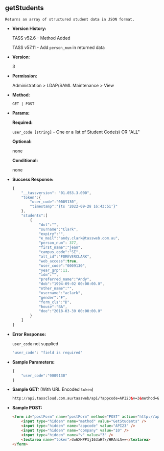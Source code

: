 **getStudents**
----
	Returns an array of structured student data in JSON format.

* **Version History:**

	TASS v52.6 - Method Added

	TASS v57.11 - Add `person_num` in returned data

* **Version:**

	3

* **Permission:**

   Administration > LDAP/SAML Maintenance > View

* **Method:**

	`GET | POST`
  
* **Params:**

   **Required:**
 
	`user_code [string]` - One or a list of Student Code(s) OR "ALL"

   **Optional:**

	none

   **Conditional:**

	none

* **Success Response:**

    ```javascript
    {
    	"__tassversion": "01.053.3.000",
	    "token":{
	        "user_code":"0009130",
	        "timestamp":"{ts '2022-09-28 16:43:51'}"
	    },
	    "students":[
	        {
	            "dol":"",
	            "surname":"Clark",
	            "expiry":"",
	            "e_mail":"andy.clark@tassweb.com.au",
	            "person_num": 377,
	            "first_name":"jean",
	            "campus_code":"SE",
	            "alt_id":"FOREVERCLARK",
	            "web_access":true,
	            "user_code":"0009130",
	            "year_grp":11,
	            "idm":"",
	            "preferred_name":"Andy",
	            "dob":"1994-09-02 00:00:00.0",
	            "other_name":"",
	            "username":"aclark",
	            "gender":"F",
	            "form_cls":"D",
	            "house":"BA",
	            "doe":"2018-03-30 00:00:00.0"
	        }
	    ]
	}
    ```
 
* **Error Response:**

    `user_code` not supplied
    ```javascript
    "user_code": "field is required"
    ```
    
* **Sample Parameters:**

	```javascript
	{
		"user_code":"0009130"
	}
	```

* **Sample GET:** (With URL Encoded `token`)

	```HTML
	http://api.tasscloud.com.au/tassweb/api/?appcode=API23&v=3&method=GetStudents&token=3w6XHPP1j163aHf%2FHRAnLA%3D%3D&company=10
	```
  
* **Sample POST:**

	```HTML
	<form id="postForm" name="postForm" method="POST" action="http://api.tasscloud.com.au/tassweb/api/">
		<input type="hidden" name="method" value="GetStudents" />
		<input type="hidden" name="appcode" value="API23" />
		<input type="hidden" name="company" value="10" />
		<input type="hidden" name="v" value="3" />
		<textarea name="token">3w6XHPP1j163aHf\/HRAnLA==</textarea>
	</form>
	```